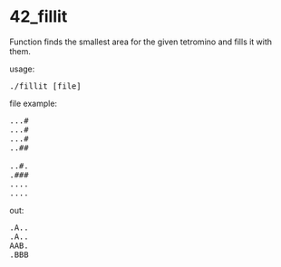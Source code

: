 # 42_fillit
Function finds the smallest area for the given tetromino and fills it with them.

usage:
<pre>
./fillit [file]
</pre>
file example:
<pre>
...#
...#
...#
..##

..#.
.###
....
....
</pre>
out:
<pre>
.A..
.A..
AAB.
.BBB
</pre>
